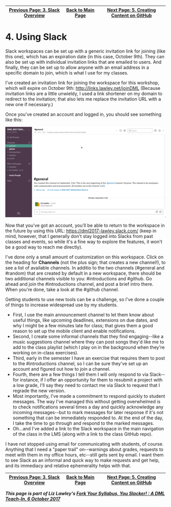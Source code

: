 | [Previous Page: 3. Slack Overview](aboutSlack.md) | [Back to Main Page](README.md) | [Next Page: 5. Creating Content on GitHub](creatingGithub.md) |
|--------------------------------|-----------------------------|------------------------|

# 4. Using Slack

Slack workspaces can be set up with a generic invitation link for joining (like this one), which has an expiration date (in this case, October 9th). They can also be set up with individual invitation links that are emailed to users. And finally, they can be set up to allow anyone with an email address in a specific domain to join, which is what I use for my classes. 

I've created an invitation link for joining the workspace for this workshop, which will expire on October 9th: http://links.lawley.net/joinDML (Because invitation links are a little unwieldy, I used a link shortener on my domain to redirect to the invitation; that also lets me replace the invitation URL with a new one if necessary.) 

Once you've created an account and logged in, you should see something like this:

![Slack DML Workspace Screenshot](images/usingSlack-DMLworkspace.png)

Now that you've got an account, you'll be able to return to the workspace in the future by using this URL: https://dml2017-lawley.slack.com/ (keep in mind, however, that I generally don't stay logged into Slacks from past classes and events, so while it's a fine way to explore the features, it won't be a good way to reach me directly). 

I've done only a small amount of customization on this workspace. Click on the heading for **Channels** (not the plus sign; that creates a new channel!), to see a list of available channels. In additio to the two channels (\#general and \#random) that are created by default in a new workspace, there should be two additional channels visible to you: \#introductions and \#github. Go ahead and join the \#introductions channel, and post a brief intro there. When you're done, take a look at the \#github channel. 



Getting students to use new tools can be a challenge, so I've done a couple of things to increase widespread use by my students. 
- First, I use the main announcement channel to let them know about useful things, like upcoming deadlines, extensions on due dates, and why I might be a few minutes late for class; that gives them a good reason to set up the mobile client and enable notifications. 
- Second, I create some informal channels that they find engaging--like a music suggestions channel where they can post songs they'd like me to add to the class playlist (which I play on in the background when they're working on in-class exercises). 
- Third, early in the semester I have an exercise that requires them to post to the \#introductions channel, so I can be sure they've set up an account and figured out how to join a channel. 
- Fourth, there are a few things I tell them I will only respond to via Slack--for instance, if I offer an opportunity for them to resubmit a project with a low grade, I'll say they need to contact me via Slack to request that I regrade the new version.
- Most importantly, I've made a commitment to respond quickly to student messages. The way I've managed this without getting overwhelmed is to check notifications several times a day and quickly acknowledge any incoming messages--but to mark messages for later response if it's not something that can be immediately responded to. At the end of the day, I take the time to go through and respond to the marked messages. 
- Oh...and I've added a link to the Slack workspace in the main navigation of the class in the LMS (along with a link to the class GitHub repo). 

I have not stopped using email for communicating with students, of course. Anything that I need a "paper trail" on--warnings about grades, requests to meet with them in my office hours, etc--still gets sent by email. I want them to see Slack as an informal and quick way to make requests and get help, and its immediacy and relative ephemerality helps with that. 



| [Previous Page: 3. Slack Overview](aboutSlack.md) | [Back to Main Page](README.md) | [Next Page: 5. Creating Content on GitHub](creatingGithub.md) |
|--------------------------------|-----------------------------|------------------------|

***This page is part of Liz Lawley's [Fork Your Syllabus, You Slacker! : A DML Teach-In, 6 October 2017](https://dml2017.sched.com/event/0f03a40b042cc1a6f4e73a78a62d0305)***
